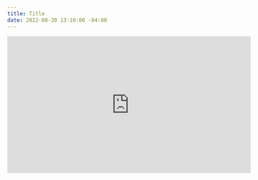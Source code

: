 ```yaml
---
title: Title
date: 2022-08-30 13:10:00 -04:00
---
```


<iframe class="video" width="560" height="315" src="https://www.youtube.com/embed/U2jn4pXDZn0" title="YouTube video player" frameborder="0" allow="accelerometer; autoplay; clipboard-write; encrypted-media; gyroscope; picture-in-picture" allowfullscreen></iframe>
